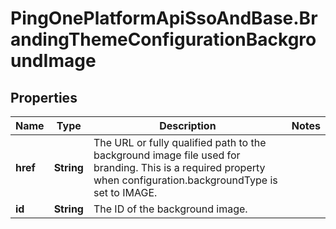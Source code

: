 # PingOnePlatformApiSsoAndBase.BrandingThemeConfigurationBackgroundImage

## Properties

Name | Type | Description | Notes
------------ | ------------- | ------------- | -------------
**href** | **String** | The URL or fully qualified path to the background image file used for branding. This is a required property when configuration.backgroundType is set to IMAGE. | 
**id** | **String** | The ID of the background image. | 


